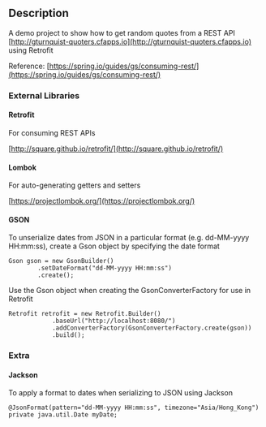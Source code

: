 ## Description

A demo project to show how to get random quotes from a REST API [http://gturnquist-quoters.cfapps.io](http://gturnquist-quoters.cfapps.io) using Retrofit

Reference: 
[https://spring.io/guides/gs/consuming-rest/](https://spring.io/guides/gs/consuming-rest/)

### External Libraries

#### Retrofit 

For consuming REST APIs

[http://square.github.io/retrofit/](http://square.github.io/retrofit/)

#### Lombok 

For auto-generating getters and setters

[https://projectlombok.org/](https://projectlombok.org/)

#### GSON

 To unserialize dates from JSON in a particular format (e.g. dd-MM-yyyy HH:mm:ss), create a Gson object by specifying the date format  
 
	Gson gson = new GsonBuilder()
			.setDateFormat("dd-MM-yyyy HH:mm:ss")
			.create();
		
 Use the Gson object when creating the GsonConverterFactory	for use in Retrofit
		
	Retrofit retrofit = new Retrofit.Builder()
				.baseUrl("http://localhost:8080/")							
				.addConverterFactory(GsonConverterFactory.create(gson))
				.build();
							
### Extra

#### Jackson

To apply a format to dates when serializing to  JSON using Jackson 

	@JsonFormat(pattern="dd-MM-yyyy HH:mm:ss", timezone="Asia/Hong_Kong")
	private java.util.Date myDate;							